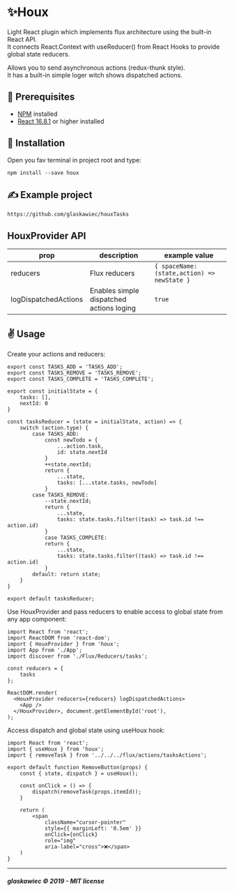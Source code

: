 # ✨Houx
Light React plugin which implements flux architecture using the built-in React API.  
It connects React.Context with useReducer() from React Hooks to provide global state reducers.

Allows you to send asynchronous actions (redux-thunk style).  
It has a built-in simple loger witch shows dispatched actions.  


## :pencil: Prerequisites
*  [NPM](https://www.npmjs.com/) installed
*  [React 16.8.1](https://reactjs.org) or higher installed

## :hammer: Installation
Open you fav terminal in project root and type:
```
npm install --save houx
```

## ✍ Example project
```
https://github.com/glaskawiec/houxTasks
```

## HouxProvider API
| prop  | description | example value |
| ------------- | ------------- | ------------- |
| reducers  | Flux reducers  | `{ spaceName: (state,action) => newState }` |
| logDispatchedActions   | Enables simple dispatched actions loging  | `true` |


## ✌ Usage
Create your actions and reducers:
```
export const TASKS_ADD = 'TASKS_ADD';
export const TASKS_REMOVE = 'TASKS_REMOVE';
export const TASKS_COMPLETE = 'TASKS_COMPLETE';

export const initialState = {
    tasks: [],
    nextId: 0
}

const tasksReducer = (state = initialState, action) => {
    switch (action.type) {
        case TASKS_ADD:
            const newTodo = {
                ...action.task,
                id: state.nextId
            }
            ++state.nextId;
            return {
                ...state,
                tasks: [...state.tasks, newTodo]
            }
        case TASKS_REMOVE:
            --state.nextId;
            return {
                ...state,
                tasks: state.tasks.filter((task) => task.id !== action.id)
            }
            case TASKS_COMPLETE:
            return {
                ...state,
                tasks: state.tasks.filter((task) => task.id !== action.id)
            }
        default: return state;
    }
}

export default tasksReducer;
```

Use HouxProvider and pass reducers to enable access to global state from any app component:
```
import React from 'react';
import ReactDOM from 'react-dom';
import { HouxProvider } from 'houx';
import App from './App';
import discover from './Flux/Reducers/tasks';

const reducers = {
    tasks
};

ReactDOM.render(
  <HouxProvider reducers={reducers} logDispatchedActions>
    <App />
  </HouxProvider>, document.getElementById('root'),
);

```
Access dispatch and global state using useHoux hook:
```
import React from 'react';
import { useHoux } from 'houx';
import { removeTask } from '../../../flux/actions/tasksActions';

export default function RemoveButton(props) {
    const { state, dispatch } = useHoux();

    const onClick = () => {
        dispatch(removeTask(props.itemId));
    }

    return (
        <span
            className="cursor-pointer"
            style={{ marginLeft: '0.5em' }}
            onClick={onClick}
            role="img"
            aria-label="cross">❌</span>
    )
}

```
---
##### glaskawiec © 2019 - MIT license
